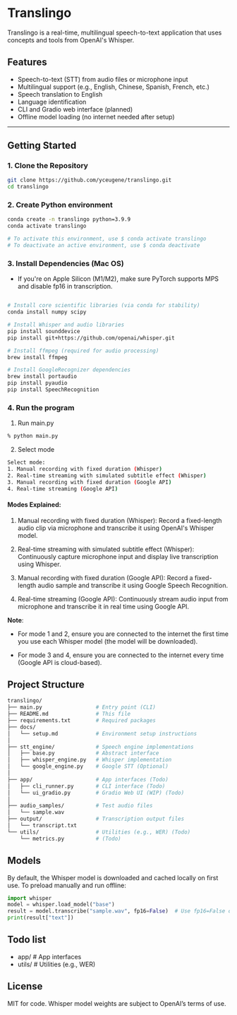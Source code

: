 # Translingo

Translingo is a real-time, multilingual speech-to-text application that uses concepts and tools from OpenAI's Whisper.


## Features
- Speech-to-text (STT) from audio files or microphone input
- Multilingual support (e.g., English, Chinese, Spanish, French, etc.)
- Speech translation to English
- Language identification
- CLI and Gradio web interface (planned)
- Offline model loading (no internet needed after setup)
---

## Getting Started
### 1. Clone the Repository

```bash
git clone https://github.com/yceugene/translingo.git
cd translingo
```

### 2. Create Python environment
``` bash
conda create -n translingo python=3.9.9
conda activate translingo

# To activate this environment, use $ conda activate translingo
# To deactivate an active environment, use $ conda deactivate
```

### 3. Install Dependencies (Mac OS)
- If you're on Apple Silicon (M1/M2), make sure PyTorch supports MPS and disable fp16 in transcription.
``` bash 

# Install core scientific libraries (via conda for stability)
conda install numpy scipy

# Install Whisper and audio libraries
pip install sounddevice
pip install git+https://github.com/openai/whisper.git

# Install ffmpeg (required for audio processing)
brew install ffmpeg

# Install GoogleRecognizer dependencies
brew install portaudio
pip install pyaudio
pip install SpeechRecognition
```

### 4. Run the program
1. Run main.py
``` bash
% python main.py
```

2. Select mode
``` bash
Select mode:
1. Manual recording with fixed duration (Whisper)
2. Real-time streaming with simulated subtitle effect (Whisper)
3. Manual recording with fixed duration (Google API)
4. Real-time streaming (Google API)
```

#### Modes Explained:
1. Manual recording with fixed duration (Whisper):
Record a fixed-length audio clip via microphone and transcribe it using OpenAI's Whisper model.

2. Real-time streaming with simulated subtitle effect (Whisper):
Continuously capture microphone input and display live transcription using Whisper.

3. Manual recording with fixed duration (Google API):
Record a fixed-length audio sample and transcribe it using Google Speech Recognition.

4. Real-time streaming (Google API):
Continuously stream audio input from microphone and transcribe it in real time using Google API.

**Note**:

- For mode 1 and 2, ensure you are connected to the internet the first time you use each Whisper model (the model will be downloaded).

- For mode 3 and 4, ensure you are connected to the internet every time (Google API is cloud-based).


## Project Structure
``` bash
translingo/
├── main.py                 # Entry point (CLI)
├── README.md               # This file
├── requirements.txt        # Required packages
├── docs/
│   └── setup.md            # Environment setup instructions
│
├── stt_engine/             # Speech engine implementations
│   ├── base.py             # Abstract interface
│   ├── whisper_engine.py   # Whisper implementation
│   └── google_engine.py    # Google STT (Optional)
│
├── app/                    # App interfaces (Todo)
│   ├── cli_runner.py       # CLI interface (Todo)
│   └── ui_gradio.py        # Gradio Web UI (WIP) (Todo)
│
├── audio_samples/          # Test audio files
│   └── sample.wav
├── output/                 # Transcription output files
│   └── transcript.txt
└── utils/                  # Utilities (e.g., WER) (Todo)
    └── metrics.py          # (Todo)

```

## Models
By default, the Whisper model is downloaded and cached locally on first use.
To preload manually and run offline:
``` python
import whisper
model = whisper.load_model("base")
result = model.transcribe("sample.wav", fp16=False)  # Use fp16=False on M1/M2
print(result["text"])
```

## Todo list
- app/                     # App interfaces
- utils/                   # Utilities (e.g., WER)

## License
MIT for code. Whisper model weights are subject to OpenAI’s terms of use.